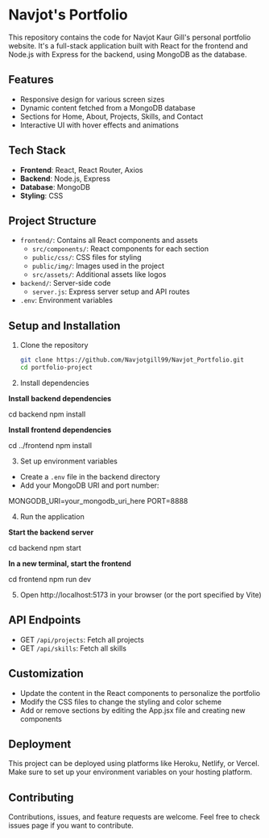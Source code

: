 # Navjot's Portfolio

This repository contains the code for Navjot Kaur Gill's personal portfolio website. It's a full-stack application built with React for the frontend and Node.js with Express for the backend, using MongoDB as the database.

## Features

- Responsive design for various screen sizes
- Dynamic content fetched from a MongoDB database
- Sections for Home, About, Projects, Skills, and Contact
- Interactive UI with hover effects and animations

## Tech Stack

- **Frontend**: React, React Router, Axios
- **Backend**: Node.js, Express
- **Database**: MongoDB
- **Styling**: CSS

## Project Structure

- `frontend/`: Contains all React components and assets
  - `src/components/`: React components for each section
  - `public/css/`: CSS files for styling
  - `public/img/`: Images used in the project
  - `src/assets/`: Additional assets like logos
- `backend/`: Server-side code
  - `server.js`: Express server setup and API routes
- `.env`: Environment variables

## Setup and Installation

1. Clone the repository
   ```bash
   git clone https://github.com/Navjotgill99/Navjot_Portfolio.git
   cd portfolio-project

2. Install dependencies
   
  **Install backend dependencies**
  
  cd backend
  npm install
  
  **Install frontend dependencies**
  
  cd ../frontend
  npm install

3. Set up environment variables
  - Create a `.env` file in the backend directory
  - Add your MongoDB URI and port number:

  MONGODB_URI=your_mongodb_uri_here
  PORT=8888

4. Run the application

  **Start the backend server**
  
  cd backend
  npm start
  
  **In a new terminal, start the frontend**
  
  cd frontend
  npm run dev

5. Open http://localhost:5173 in your browser (or the port specified by Vite)

## API Endpoints
- GET `/api/projects`: Fetch all projects
- GET `/api/skills`: Fetch all skills

## Customization
- Update the content in the React components to personalize the portfolio
- Modify the CSS files to change the styling and color scheme
- Add or remove sections by editing the App.jsx file and creating new components

## Deployment
This project can be deployed using platforms like Heroku, Netlify, or Vercel. Make sure to set up your environment variables on your hosting platform.

## Contributing
Contributions, issues, and feature requests are welcome. Feel free to check issues page if you want to contribute.
